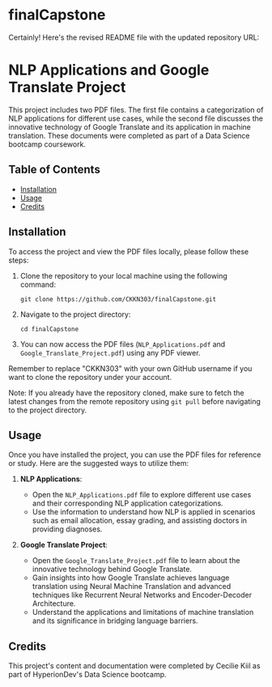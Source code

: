 # finalCapstone
Certainly! Here's the revised README file with the updated repository URL:

# NLP Applications and Google Translate Project

This project includes two PDF files. The first file contains a categorization of NLP applications for different use cases, while the second file discusses the innovative technology of Google Translate and its application in machine translation. These documents were completed as part of a Data Science bootcamp coursework.

## Table of Contents

- [Installation](#installation)
- [Usage](#usage)
- [Credits](#credits)

## Installation

To access the project and view the PDF files locally, please follow these steps:

1. Clone the repository to your local machine using the following command:

   ```
   git clone https://github.com/CKKN303/finalCapstone.git
   ```

2. Navigate to the project directory:

   ```
   cd finalCapstone
   ```

3. You can now access the PDF files (`NLP_Applications.pdf` and `Google_Translate_Project.pdf`) using any PDF viewer.

Remember to replace "CKKN303" with your own GitHub username if you want to clone the repository under your account.

Note: If you already have the repository cloned, make sure to fetch the latest changes from the remote repository using `git pull` before navigating to the project directory.

## Usage

Once you have installed the project, you can use the PDF files for reference or study. Here are the suggested ways to utilize them:

1. **NLP Applications**:
   - Open the `NLP_Applications.pdf` file to explore different use cases and their corresponding NLP application categorizations.
   - Use the information to understand how NLP is applied in scenarios such as email allocation, essay grading, and assisting doctors in providing diagnoses.

2. **Google Translate Project**:
   - Open the `Google_Translate_Project.pdf` file to learn about the innovative technology behind Google Translate.
   - Gain insights into how Google Translate achieves language translation using Neural Machine Translation and advanced techniques like Recurrent Neural Networks and Encoder-Decoder Architecture.
   - Understand the applications and limitations of machine translation and its significance in bridging language barriers.

## Credits

This project's content and documentation were completed by Cecilie Kiil as part of HyperionDev's Data Science bootcamp.
